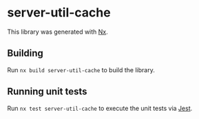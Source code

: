 # server-util-cache

This library was generated with [Nx](https://nx.dev).

## Building

Run `nx build server-util-cache` to build the library.

## Running unit tests

Run `nx test server-util-cache` to execute the unit tests via [Jest](https://jestjs.io).
